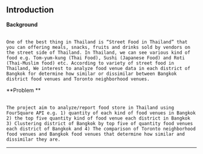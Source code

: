 Introduction
-------------


**Background** <br /><br />
	
	One of the best thing in Thailand is “Street Food in Thailand” that you can offering meals, snacks, fruits and drinks sold by vendors on the street side of Thailand. In Thailand, we can see various kind of food e.g. Tom-yum-kung (Thai Food), Sushi (Japanese Food) and Roti (Thai-Muslim food) etc. According to variety of street food in Thailand, We interest to analyze food venue data in each district of Bangkok for determine how similar or dissimilar between Bangkok district food venues and Toronto neighborhood venues.
	 
**Problem ** <br /> <br />

	The project aim to analyze/report food store in Thailand using FourSquare API e.g. 1) quantity of each kind of food venues in Bangkok 2) the top five quantity kind of food venue each district in Bangkok 3) Clustering district of Bangkok by top five of quantity food venues each district of Bangkok and 4) The comparison of Toronto neighborhood food venues and Bangkok food venues that determine how similar and dissimilar they are. 

_________________
